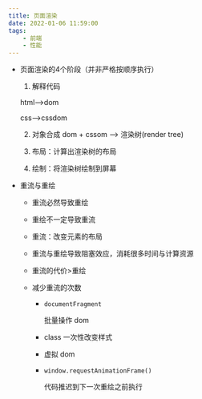 ```yaml
---
title: 页面渲染
date: 2022-01-06 11:59:00
tags:
    - 前端
    - 性能
---
```

- 页面渲染的4个阶段（并非严格按顺序执行）

  1. 解释代码
  <!--more-->

     html-->dom

     css-->cssdom

  2. 对象合成
     dom + cssom --> 渲染树(render tree)

  3. 布局：计算出渲染树的布局

  4. 绘制：将渲染树绘制到屏幕

- 重流与重绘
  - 重流必然导致重绘

  - 重绘不一定导致重流

  - 重流：改变元素的布局

  - 重流与重绘导致阻塞效应，消耗很多时间与计算资源

  - 重流的代价>重绘

  - 减少重流的次数

    - `documentFragment`

      批量操作 dom

    - class 一次性改变样式

    - 虚拟 dom

    - `window.requestAnimationFrame()`

      代码推迟到下一次重绘之前执行


